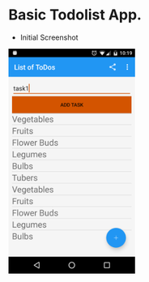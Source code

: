 # Basic Todolist App.
 - Initial Screenshot
 
<img src="https://github.com/seshuk/mobileapps/blob/master/xamarin/android/TodoList/Screenshots/Screenshot_20160707-221924.png" width="250">

